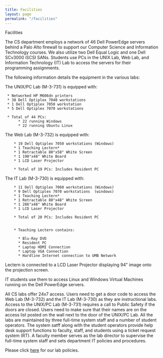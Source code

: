 ```yaml
---
title: Facilities
layout: page
permalink: "/facilities"
---
```


Facilities

The CS department employs a network of 46 Dell PowerEdge servers behind a Palo
Alto firewall to support our Computer Science and Information Technology
courses.  We also utilize two Dell Equal Logic and one Dell SCv3000 iSCSI SANs. Students use PCs in the UNIX Lab, Web Lab, and Information Technology (IT) Lab
to access the servers for their programming assignments.

The following information details the equipment in the various labs:

The UNIX/PC Lab (M-3-731) is equipped with:

     * Networked HP M606dn printers
     * 38 Dell Optiplex 7040 workstations
     * 1 Dell Optiplex 7050 workstation
     * 5 Dell Optiplex 7070 workstations

     * Total of 44 PCs:
          * 22 running Windows
          * 22 running Ubuntu Linux


The Web Lab (M-3-732) is equipped with:

        * 19 Dell Optiplex 7050 workstations (Windows)
        * 1 Teaching Lectern*
        * 1 Retractable 80"x50" White Screen
        * 1 190"x48" White Board
        * 1 LCD Laser Projector

        * Total of 19 PCs: Includes Resident PC

The IT Lab (M-3-730) is equipped with:

        * 11 Dell Optiplex 7060 workstations (Windows)
        * 9 Dell Optiplex 7070 workstations  (windows)
        * 1 Teaching Lectern*
        * 1 Retractable 80"x48" White Screen
        * 1 286"x48" White Board
        * 1 LCD Laser Projector

        * Total of 20 PCs: Includes Resident PC


        * Teaching Lectern contains:

          * Blu-Ray DVD
          * Resident PC
          * Laptop HDMI Connection
          * Laptop VGA Connection
          * Hardline Internet connection to UMB Network

Lectern is connected to a LCD Laser Projector displaying 94" image onto the
projection screen.

IT students use them to access Linux and Windows Virtual Machines running on
the Dell PowerEdge servers.

All CS labs offer 24x7 access.  Users need to get a door code to access
the Web Lab (M-3-732) and the IT Lab (M-3-730) as they are instructional labs.
Access to the UNIX/PC Lab (M-3-731) requires a call to Public Safety if the
doors are closed.  Users need to make sure that their names are on the access
list posted on the wall next to the door of the UNIX/PC Lab.  All the labs are
maintained by three full-time system staff and a number of student operators.
The system satff along with the student operators provide help desk support
functions to faculty, staff, and students using a ticket request system
(RT).  A faculty member serves as the lab director to supervise the full-time
system staff and sets department IT policies and procedures.

Please click <a href="https://www.cs.umb.edu/CS_dept_IT_Policies.pdf">here</a> for our lab policies.
